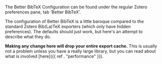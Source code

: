 The Better BibTeX Configuration can be found under the regular Zotero preferences pane, tab 'Better BibTeX'.

The configuration of Better BibTeX is a little baroque compared to the standard Zotero Bib(La)TeX exporters (which
only have hidden preferences). The defaults should just work, but here's an attempt to describe what they do.

**Making any change here will drop your entire export cache.** This is usually not a problem unless you have a
really large library, but you can read about what is involved [here]({{ ref . "performance" }}).
